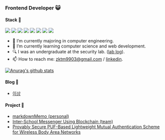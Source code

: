 ### Frontend Developer 😺

#### Stack  📌

<a><img src="https://img.shields.io/badge/html-E34F26?style=flat-square&logo=HTML5&logoColor=FFFFFF"/></a>
<img src="https://img.shields.io/badge/css3-1572B6?style=flat-square&logo=CSS3&logoColor=white"/>
<img src="https://img.shields.io/badge/JavaScript-F7DF1E?style=flat-square&logo=CSS3&logoColor=white"/>
<img src="https://img.shields.io/badge/Tailwind CSS-06B6D4?style=flat-square&logo=CSS3&logoColor=white"/>
<img src="https://img.shields.io/badge/styled_components-DB7093?style=flat-square&logo=CSS3&logoColor=white"/>
<img src="https://img.shields.io/badge/React-61DAFB?style=flat-square&logo=CSS3&logoColor=white"/>
<img src="https://img.shields.io/badge/Redux-764ABC?style=flat-square&logo=CSS3&logoColor=white"/>
<img src="https://img.shields.io/badge/C-A8B9CC?style=flat-square&logo=CSS3&logoColor=white"/>

- 🔭 I’m currently majoring in computer engineering.
- 🌱 I’m currently learning computer science and web development.
- 🔍 I was an undergraduate at the security lab. ([lab log](https://github.com/zktm9903/NISL_lab)).
- 📫 How to reach me: zktm9903@gmail.com / [linkedin](https://www.linkedin.com/in/ched-349305252/).

[![Anurag's github stats](https://github-readme-stats.vercel.app/api?username=zktm9903)](https://github.com/anuraghazra/github-readme-stats)

#### Blog 🥷

- [이상](https://22sang.tistory.com/)

#### Project 🦉

- [markdownMemo (personal)](https://github.com/zktm9903/markdownMemo)
- [Inter-School Messenger Using Blockchain (team)](https://github.com/zktm9903/NISL_Slack)
- [Provably Secure PUF-Based Lightweight Mutual Authentication Scheme for Wireless Body Area Networks](https://www.mdpi.com/2079-9292/11/23/3868)
<!--
**zktm9903/zktm9903** is a ✨ _special_ ✨ repository because its `README.md` (this file) appears on your GitHub profile.

<a src="https://www.google.com/search?q=css+inline&rlz=1C5CHFA_enKR979KR979&oq=css+inline&aqs=chrome..69i57j0i512l9.2948j0j7&sourceid=chrome&ie=UTF-8"><img style="display: inline" src="https://img.shields.io/badge/html-E34F26?style=flat-square&logo=HTML5&logoColor=FFFFFF"/></a>

Here are some ideas to get you started:


-->
